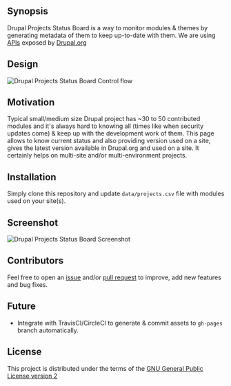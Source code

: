## Synopsis

Drupal Projects Status Board is a way to monitor modules & themes by generating metadata of them to keep up-to-date with them. We are using [APIs](https://www.drupal.org/drupalorg/docs/api) exposed by [Drupal.org](https://www.drupal.org)


## Design

![Drupal Projects Status Board Control flow](https://cloud.githubusercontent.com/assets/1220029/23928254/a7450d94-0916-11e7-91ef-b6574a50737e.png)

## Motivation

Typical small/medium size Drupal project has ~30 to 50 contributed modules and it's always hard to knowing all (times like when security updates come) & keep up with the development work of them.
This page allows to know current status and also providing version used on a site, gives the latest version available in Drupal.org and used on a site. It certainly helps on multi-site and/or multi-environment projects.


## Installation

Simply clone this repository and update `data/projects.csv` file with modules used on your site(s).

## Screenshot

![Drupal Projects Status Board Screenshot](https://cloud.githubusercontent.com/assets/1220029/23928352/2de8a522-0917-11e7-863d-4479c909d0b5.png)


## Contributors

Feel free to open an [issue](https://github.com/vijaycs85/dpsb/issues/new) and/or [pull request](https://github.com/vijaycs85/dpsb/pulls) to improve, add new features and bug fixes. 

## Future

- Integrate with TravisCI/CircleCI to generate & commit assets to `gh-pages` branch automatically.

## License

This project is distributed under the terms of the [GNU General Public License version 2](https://www.gnu.org/licenses/old-licenses/gpl-2.0.en.html)
